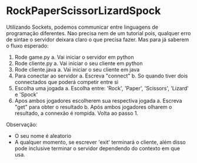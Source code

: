 # RockPaperScissorLizardSpock

Utilizando Sockets, podemos communicar entre linguagens de programação diferentes. Nao precisa nem de um tutorial pois, qualquer erro de sintae o servidor deixara claro o que precisa fazer. Mas para já saberem o fluxo esperado:

1. Rode game.py
  a. Vai iniciar o servidor em python
2. Rode cliente.py
  a. Vai iniciar o seu cliente em python
3. Rode cliente.java
  a. Vai iniciar o seu cliente em java
4. Para conectar ao servidor
  a. Escreva "connect"
  b. So quando tiver dois connectados que poderá competir entre si
5. Escolha uma jogada
  a. Escolha entre: 'Rock', 'Paper', 'Scissors', 'Lizard' e 'Spock'
6. Apos ambos jogadores escolherem sua respectiva jogada
  a. Escreva "get" para obter o resultado
  b. Após ambos jogadores olharem o resultado, a connexão é rompida. Volta ao passo 1.

Observação:
- O seu nome é aleatorio
- A qualquer momento, se escrever 'exit' terminará o cliente, além disso pode inclusive terminar o servidor dependendo do contexto em que usa.
